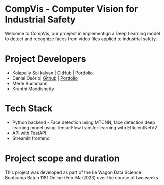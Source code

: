 # CompVis - Computer Vision for Industrial Safety
Welcome to CompVis, our proeject in implementign a Deep Learning model to detect and recognize faces from video files applied to industrial safety.

# Project Developers
- Kolapally Sai kalyan | <a href="https://github.com/kolapally" target="_blank">GitHub</a> | Portfolio
- Daniel Osório| <a href="https://github.com/dosorio79" target="_blank">Github</a> | <a href="https://troopl.com/danielsosorio">Portfolio</a> 
- Merle Buchmann
- Kranthi Maddishetty

# Tech Stack
- Python backend - Face detection using MTCNN, face detection deep learning model using TensorFlow transfer learning with EfficientNetV2
- API with FastAPI 
- Streamlit frontend

# Project scope and duration
This project was developed as part of the Le Wagon Data Science Bootcamp Batch 1181 Online (Feb-Mar2023) over the course of two weeks
